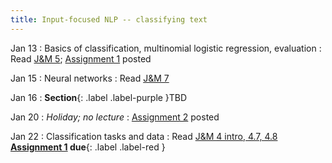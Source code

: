 ```yaml
---
title: Input-focused NLP -- classifying text
---
```


Jan 13
: Basics of classification, multinomial logistic regression, evaluation
  : Read  [J&M 5](https://web.stanford.edu/~jurafsky/slp3/5.pdf); [Assignment 1](https://nasmith.github.io/NLP-winter25/assets/docs/A1.pdf) posted

Jan 15
: Neural networks
  : Read [J&M 7](https://web.stanford.edu/~jurafsky/slp3/7.pdf)

Jan 16
: **Section**{: .label .label-purple }TBD

Jan 20
: *Holiday; no lecture*
  : [Assignment 2](https://nasmith.github.io/NLP-winter25/assets/docs/A2.pdf) posted

Jan 22
: Classification tasks and data
  : Read [J&M 4 intro, 4.7, 4.8](https://web.stanford.edu/~jurafsky/slp3/4.pdf) **[Assignment 1](https://nasmith.github.io/NLP-winter25/assets/docs/A1.pdf) due**{: .label .label-red }

